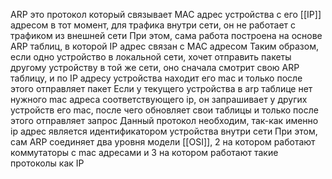 ARP это протокол который связывает MAC адрес устройства с его [[IP]] адресом в тот момент, для трафика внутри сети, он не работает с трафиком из внешней сети
При этом, сама работа построена на основе ARP таблиц, в которой IP адрес связан с MAC адресом
Таким образом, если одно устройство в локальной сети, хочет отправить пакеты другому устройству в той же сети, оно сначала смотрит свою ARP таблицу, и по IP адресу устройства находит его mac и только после этого отправляет пакет
Если у текущего устройства в arp таблице нет нужного mac адреса соответствующего ip, он запрашивает у других устройств его mac, после чего обновляет свои таблицы и только после этого отправляет запрос
Данный протокол необходим,  так-как именно ip адрес является идентификатором устройства внутри сети
При этом, сам ARP соединяет два уровня модели [[OSI]], 2 на котором работают коммутаторы с mac адресами и 3 на котором работают такие протоколы как IP